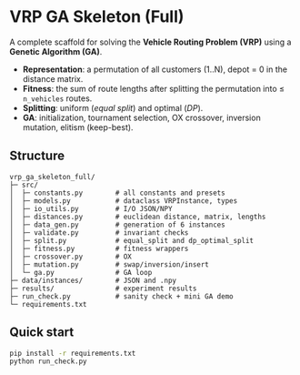 
# VRP GA Skeleton (Full)

A complete scaffold for solving the **Vehicle Routing Problem (VRP)** using a **Genetic Algorithm (GA)**.  

- **Representation**: a permutation of all customers (1..N), depot = 0 in the distance matrix.  
- **Fitness**: the sum of route lengths after splitting the permutation into ≤ `n_vehicles` routes.  
- **Splitting**: uniform (*equal split*) and optimal (*DP*).  
- **GA**: initialization, tournament selection, OX crossover, inversion mutation, elitism (keep-best).  

## Structure
```text
vrp_ga_skeleton_full/
├─ src/
│  ├─ constants.py        # all constants and presets
│  ├─ models.py           # dataclass VRPInstance, types
│  ├─ io_utils.py         # I/O JSON/NPY
│  ├─ distances.py        # euclidean distance, matrix, lengths
│  ├─ data_gen.py         # generation of 6 instances
│  ├─ validate.py         # invariant checks
│  ├─ split.py            # equal_split and dp_optimal_split
│  ├─ fitness.py          # fitness wrappers
│  ├─ crossover.py        # OX
│  ├─ mutation.py         # swap/inversion/insert
│  └─ ga.py               # GA loop
├─ data/instances/        # JSON and .npy
├─ results/               # experiment results
├─ run_check.py           # sanity check + mini GA demo
└─ requirements.txt
```

## Quick start
```bash
pip install -r requirements.txt
python run_check.py
```
